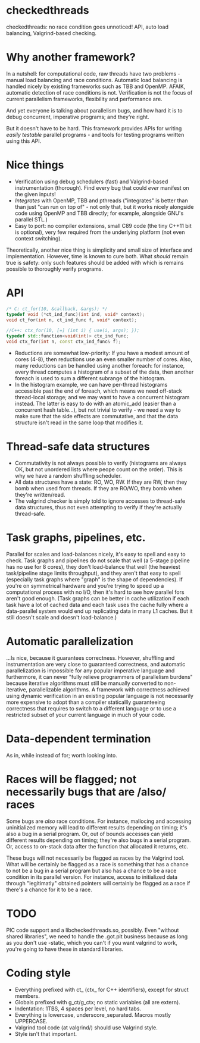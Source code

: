 checkedthreads
==============

checkedthreads: no race condition goes unnoticed! API, auto load balancing, Valgrind-based checking.

Why another framework?
======================

In a nutshell: for computational code, raw threads have two problems - manual load balancing
and race conditions. Automatic load balancing is handled nicely by existing frameworks
such as TBB and OpenMP. AFAIK, automatic detection of race conditions is not. Verification
is not the focus of current parallelism frameworks, flexibility and performance are.

And yet everyone is talking about parallelism bugs, and how hard it is to debug concurrent,
imperative programs; and they're right.

But it doesn't have to be hard. This framework provides APIs for writing *easily testable*
parallel programs - and tools for testing programs written using this API.

Nice things
===========

* Verification using debug schedulers (fast) and Valgrind-based instrumentation (thorough).
  Find every bug that could *ever* manifest on the given inputs!
* *Integrates* with OpenMP, TBB and pthreads ("integrates" is better than than just
  "can run on top of" - not only that, but it works nicely alongside code
  using OpenMP and TBB directly; for example, alongside GNU's parallel STL.)
* Easy to port: no compiler extensions, small C89 code (the tiny C++11 bit is optional),
  very few required from the underlying platform (not even context switching).

Theoretically, another nice thing is simplicity and small size of interface
and implementation. However, time is known to cure both. What *should* remain true
is safety: only such features should be added with which is remains possible
to thoroughly verify programs.

API
===

```C++
/* C: ct_for(10, &callback, &args); */
typedef void (*ct_ind_func)(int ind, void* context);
void ct_for(int n, ct_ind_func f, void* context);

//C++: ctx_for(10, [=] (int i) { use(i, args); });
typedef std::function<void(int)> ctx_ind_func;
void ctx_for(int n, const ctx_ind_func& f);
```

* Reductions are somewhat low-priority:
  If you have a modest amount of cores (4-8), then reductions use an even smaller number of cores. Also, many reductions
  can be handled using another foreach: for instance, every thread computes a histogram of a subset of the data,
  then another foreach is used to sum a different subrange of the histogram.
* In the histogram example, we can have per-thread histograms accessible past the end of foreach, which means
  we need off-stack thread-local storage; and we may want to have a concurrent histogram instead. The latter
  is easy to do with an atomic_add (easier than a concurrent hash table...), but not trivial to verify - we
  need a way to make sure that the side effects are commutative, and that the data structure isn't read in the
  same loop that modifies it.

Thread-safe data structures
===========================

* Commutativity is not always possible to verify (histograms are always OK, but not unordered lists where peope count
  on the order). This is why we have a random shuffling scheduler.
* All data structures have a state: RO, WO, RW. If they are RW, then they bomb when used from threads. If they are RO/WO,
  they bomb when they're written/read.
* The valgrind checker is simply told to ignore accesses to thread-safe data structures, thus not even attempting
  to verify if they're actually thread-safe.
  
Task graphs, pipelines, etc.
============================

Parallel for scales and load-balances nicely, it's easy to spell and easy to check. Task graphs and pipelines
do not scale that well (a 5-stage pipeline has no use for 8 cores), they don't load-balance that well (the
heaviest task/pipeline stage limits throughput), and they aren't that easy to spell (especially task graphs
where "graph" is the shape of dependencies). If you're on symmetrical hardware and you're trying to speed up
a computational process with no I/O, then it's hard to see how parallel fors aren't good enough.
(Task graphs can be better in cache utilization if each task have a lot of cached data and each task uses
the cache fully where a data-parallel system would end up replicating data in many L1 caches. But it still
doesn't scale and doesn't load-balance.) 

Automatic parallelization
=========================

...Is nice, because it guarantees correctness. However, shuffling and instrumentation are very close to
guaranteed correctness, and automatic parallelization is impossible for any popular imperative language
and furthermore, it can never "fully relieve programmers of parallelism burdens" because iterative algorithms
must still be manually converted to non-iterative, parallelizable algorithms. A framework with correctness
achieved using dynamic verification in an existing popular language is not necessarily more expensive to
adopt than a compiler staticallly guaranteeing correctness that requires to switch to a different
language or to use a restricted subset of your current language in much of your code.

Data-dependent termination
==========================

As in, while instead of for; worth looking into.

Races will be flagged; not necessarily bugs that are /also/ races
=================================================================

Some bugs are *also* race conditions. For instance, mallocing and accessing uninitialized memory
will lead to different results depending on timing; it's also a bug in a serial program. Or,
out of bounds accesses can yield different results depending on timing; they're also bugs
in a serial program. Or, access to on-stack data after the function that allocated it returns, etc.

These bugs will not necessarily be flagged as races by the Valgrind tool. What will be certainly be flagged
as a race is something that has a chance to not be a bug in a serial program but also has a chance
to be a race condition in its parallel version. For instance, access to initialized data through
"legitimatly" obtained pointers will certainly be flagged as a race if there's a chance for it
to be a race.

TODO
====

PIC code support and a libcheckedthreads.so, possibly. Even "without shared libraries",
we need to handle the .got.plt business because as long as you don't use -static, which
you can't if you want valgrind to work, you're going to have these in standard libraries.

Coding style
============

* Everything prefixed with ct_ (ctx_ for C++ identifiers), except for struct members.
* Globals prefixed with g_ct/g_ctx; no static variables (all are extern).
* Indentation: 1TBS, 4 spaces per level, no hard tabs.
* Everything is lowercase, underscore_separated. Macros mostly UPPERCASE.
* Valgrind tool code (at valgrind/) should use Valgrind style.
* Style isn't that important.
